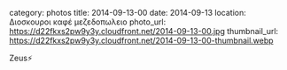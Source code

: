 category: photos 
title: 2014-09-13-00
date: 2014-09-13
location: Διοσκουροι καφέ  μεζεδοπωλειο
photo_url: https://d22fkxs2pw9y3y.cloudfront.net/2014-09-13-00.jpg
thumbnail_url: https://d22fkxs2pw9y3y.cloudfront.net/2014-09-13-00-thumbnail.webp

Zeus⚡️ 